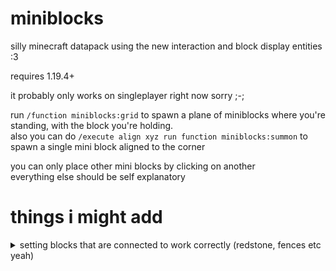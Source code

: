 # miniblocks

silly minecraft datapack using the new interaction and block display entities :3  

requires 1.19.4+

it probably only works on singleplayer right now sorry ;-;  

run `/function miniblocks:grid` to spawn a plane of miniblocks where you're standing, with the block you're holding.  
also you can do `/execute align xyz run function miniblocks:summon` to spawn a single mini block aligned to the corner  

you can only place other mini blocks by clicking on another  
everything else should be self explanatory  

# things i might add



<details>
  <summary>setting blocks that are connected to work correctly (redstone, fences etc yeah)</summary>
 
```
# it may be possible to improve how connected things look but yeah
# execute as @e[type=minecraft:block_display,limit=1,sort=nearest] at @s positioned ~ ~ ~-0.0625 if entity @e[type=minecraft:block_display,limit=1,sort=nearest,nbt={block_state:{Name:"minecraft:redstone_wire"}}] run data modify entity @s block_state.Properties.north set value side
# execute as @e[type=minecraft:block_display,limit=1,sort=nearest] at @s positioned ~ ~ ~-0.0625 if entity @e[type=minecraft:block_display,limit=1,sort=nearest,nbt={block_state:{Name:"minecraft:redstone_wire"}}] run data modify entity @s block_state.Properties.south set value side

# execute as @e[type=minecraft:block_display,limit=1,sort=nearest] at @s positioned ~ ~ ~0.0625 if entity @e[type=minecraft:block_display,limit=1,sort=nearest,nbt={block_state:{Name:"minecraft:redstone_wire"}}] run data modify entity @s block_state.Properties.north set value side
# execute as @e[type=minecraft:block_display,limit=1,sort=nearest] at @s positioned ~ ~ ~0.0625 if entity @e[type=minecraft:block_display,limit=1,sort=nearest,nbt={block_state:{Name:"minecraft:redstone_wire"}}] run data modify entity @s block_state.Properties.south set value side


# execute as @e[type=minecraft:block_display,limit=1,sort=nearest] at @s positioned ~-0.0625 ~ ~ if entity @e[type=minecraft:block_display,limit=1,sort=nearest,nbt={block_state:{Name:"minecraft:redstone_wire"}}] run data modify entity @s block_state.Properties.east set value side
# execute as @e[type=minecraft:block_display,limit=1,sort=nearest] at @s positioned ~-0.0625 ~ ~ if entity @e[type=minecraft:block_display,limit=1,sort=nearest,nbt={block_state:{Name:"minecraft:redstone_wire"}}] run data modify entity @s block_state.Properties.west set value side

# execute as @e[type=minecraft:block_display,limit=1,sort=nearest] at @s positioned ~0.0625 ~ ~ if entity @e[type=minecraft:block_display,limit=1,sort=nearest,nbt={block_state:{Name:"minecraft:redstone_wire"}}] run data modify entity @s block_state.Properties.east set value side
# execute as @e[type=minecraft:block_display,limit=1,sort=nearest] at @s positioned ~0.0625 ~ ~ if entity @e[type=minecraft:block_display,limit=1,sort=nearest,nbt={block_state:{Name:"minecraft:redstone_wire"}}] run data modify entity @s block_state.Properties.west set value side
```
  
</details>
